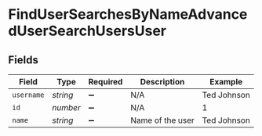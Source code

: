 # FindUserSearchesByNameAdvancedUserSearchUsersUser


## Fields

| Field              | Type               | Required           | Description        | Example            |
| ------------------ | ------------------ | ------------------ | ------------------ | ------------------ |
| `username`         | *string*           | :heavy_minus_sign: | N/A                | Ted Johnson        |
| `id`               | *number*           | :heavy_minus_sign: | N/A                | 1                  |
| `name`             | *string*           | :heavy_minus_sign: | Name of the user   | Ted Johnson        |